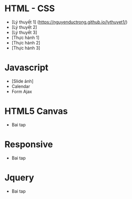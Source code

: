 # HTML - CSS
* [Lý thuyết 1] (https://nguyenductrong.github.io/lythuyet1/)
* [Lý thuyết 2]
* [Lý thuyết 3]
* [Thực hành 1]
* [Thực hành 2]
* [Thực hành 3]
# Javascript
* [Slide ảnh]
* Calendar
* Form Ajax


# HTML5 Canvas
* Bai tap 

# Responsive
* Bai tap 

# Jquery
* Bai tap
